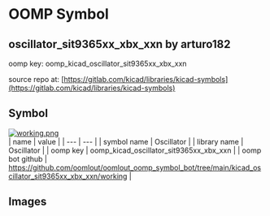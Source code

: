 # OOMP Symbol  
## oscillator_sit9365xx_xbx_xxn  by arturo182  
  
oomp key: oomp_kicad_oscillator_sit9365xx_xbx_xxn  
  
source repo at: [https://gitlab.com/kicad/libraries/kicad-symbols](https://gitlab.com/kicad/libraries/kicad-symbols)  
## Symbol  
  
[![working.png](working_600.png)](working.png)  
| name | value | 
| --- | --- | 
| symbol name | Oscillator | 
| library name | Oscillator | 
| oomp key | oomp_kicad_oscillator_sit9365xx_xbx_xxn | 
| oomp bot github | https://github.com/oomlout/oomlout_oomp_symbol_bot/tree/main/kicad_oscillator_sit9365xx_xbx_xxn/working | 
## Images  
